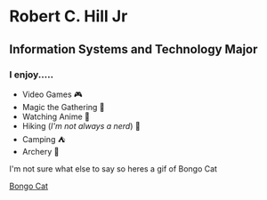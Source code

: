 # **Robert C. Hill Jr**
## Information Systems and Technology Major

### I enjoy.....
* Video Games 🎮
* Magic the Gathering 🎴
* Watching Anime 🎥
* Hiking (*I'm not always a nerd*) 🥾
* Camping ⛺
* Archery 🏹

I'm not sure what else to say so heres a gif of Bongo Cat

[Bongo Cat]([(https://c.tenor.com/J4XSBiMtAZMAAAAC/bongo-cat-drum.gif)])
